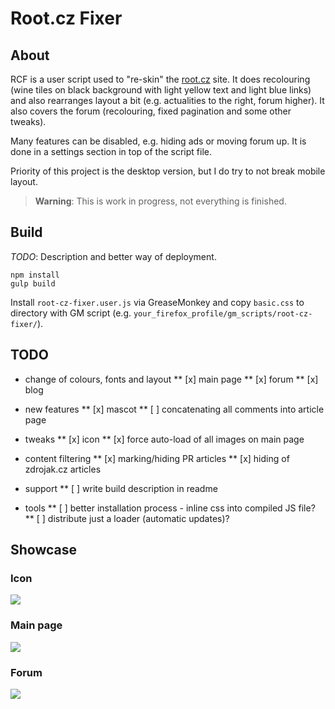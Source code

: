 # Root.cz Fixer

## About

RCF is a user script used to "re-skin" the [root.cz](http://root.cz) site.
It does recolouring (wine tiles on black background with light yellow text and light blue links) and also rearranges layout a bit (e.g. actualities to the right, forum higher). It also covers the forum (recolouring, fixed pagination and some other tweaks).

Many features can be disabled, e.g. hiding ads or moving forum up. It is done in a settings section in top of the script file.

Priority of this project is the desktop version, but I do try to not break mobile layout.

> **Warning**: This is work in progress, not everything is finished.


## Build

*TODO*: Description and better way of deployment.

```
npm install
gulp build
```
Install `root-cz-fixer.user.js` via GreaseMonkey and copy `basic.css` to directory with GM script (e.g. `your_firefox_profile/gm_scripts/root-cz-fixer/`).


## TODO

* change of colours, fonts and layout
** [x] main page
** [x] forum
** [x] blog
* new features
** [x] mascot
** [ ] concatenating all comments into article page
* tweaks
** [x] icon
** [x] force auto-load of all images on main page
* content filtering
** [x] marking/hiding PR articles
** [x] hiding of zdrojak.cz articles

* support
** [ ] write build description in readme
* tools
** [ ] better installation process - inline css into compiled JS file?
** [ ] distribute just a loader (automatic updates)?


## Showcase

### Icon
![](http://i.imgur.com/pDdhNKz.png)

### Main page
![](http://i.imgur.com/gq4E76R.png)

### Forum
![](http://i.imgur.com/6hJWNV6.png)

